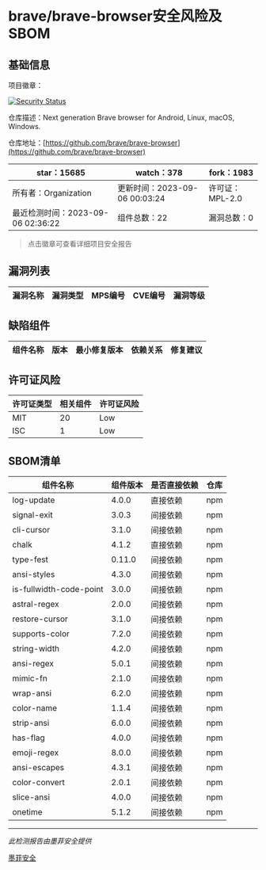 # brave/brave-browser安全风险及SBOM

## 基础信息

项目徽章：

[![Security Status](https://www.murphysec.com/platform3/v31/badge/1699129232563240960.svg)](https://www.murphysec.com/console/report/1693331143520047104/1699129232563240960)

仓库描述：Next generation Brave browser for Android, Linux, macOS, Windows.

仓库地址：[https://github.com/brave/brave-browser](https://github.com/brave/brave-browser)

| star：15685 | watch：378 | fork：1983 |
| ----------- | -------------- | ------------ |
| 所有者：Organization | 更新时间：2023-09-06 00:03:24 | 许可证：MPL-2.0 |
| 最近检测时间：2023-09-06 02:36:22 | 组件总数：22 | 漏洞总数：0 |

> 点击徽章可查看详细项目安全报告



## 漏洞列表

| 漏洞名称 | 漏洞类型 | MPS编号 | CVE编号 | 漏洞等级 |
| ------- | ------ | ------- | ------ | ----- |





## 缺陷组件

| 组件名称 | 版本 | 最小修复版本 | 依赖关系 | 修复建议 |
| -------- | ---- | ------------ | -------- | -------- |





## 许可证风险

| 许可证类型 | 相关组件 | 许可证风险 |
| ---------- | -------- | ---------- |
|MIT|20|Low|
|ISC|1|Low|




## SBOM清单

| 组件名称 | 组件版本 | 是否直接依赖 | 仓库 |
| -------- | -------- | ------------ | ---- |
|log-update|4.0.0|直接依赖|npm|
|signal-exit|3.0.3|间接依赖|npm|
|cli-cursor|3.1.0|间接依赖|npm|
|chalk|4.1.2|直接依赖|npm|
|type-fest|0.11.0|间接依赖|npm|
|ansi-styles|4.3.0|间接依赖|npm|
|is-fullwidth-code-point|3.0.0|间接依赖|npm|
|astral-regex|2.0.0|间接依赖|npm|
|restore-cursor|3.1.0|间接依赖|npm|
|supports-color|7.2.0|间接依赖|npm|
|string-width|4.2.0|间接依赖|npm|
|ansi-regex|5.0.1|间接依赖|npm|
|mimic-fn|2.1.0|间接依赖|npm|
|wrap-ansi|6.2.0|间接依赖|npm|
|color-name|1.1.4|间接依赖|npm|
|strip-ansi|6.0.0|间接依赖|npm|
|has-flag|4.0.0|间接依赖|npm|
|emoji-regex|8.0.0|间接依赖|npm|
|ansi-escapes|4.3.1|间接依赖|npm|
|color-convert|2.0.1|间接依赖|npm|
|slice-ansi|4.0.0|间接依赖|npm|
|onetime|5.1.2|间接依赖|npm|


------

*此检测报告由墨菲安全提供*

[墨菲安全](www.murphysec.com)
